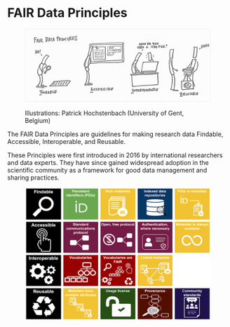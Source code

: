 # FAIR Data Principles

<figure><img src="../../.gitbook/assets/image (1).png" alt=""><figcaption><p>Illustrations: Patrick Hochstenbach (University of Gent, Belgium)</p></figcaption></figure>

The FAIR Data Principles are guidelines for making research data Findable, Accessible, Interoperable, and Reusable.

These Principles were first introduced in 2016 by international researchers and data experts. They have since gained widespread adoption in the scientific community as a framework for good data management and sharing practices.

<figure><img src="../../.gitbook/assets/image (16).png" alt=""><figcaption></figcaption></figure>
